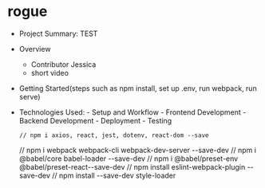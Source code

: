 # rogue

- Project Summary: TEST
- Overview
  - Contributor
    Jessica
  - short video
- Getting Started(steps such as npm install, set up .env, run webpack, run serve)
- Technologies Used: - Setup and Workflow - Frontend Development - Backend Development - Deployment - Testing

      // npm i axios, react, jest, dotenv, react-dom --save

  // npm i webpack webpack-cli webpack-dev-server --save-dev
  // npm i @babel/core babel-loader --save-dev
  // npm i @babel/preset-env @babel/preset-react--save-dev
  // npm install eslint-webpack-plugin --save-dev
  // npm install --save-dev style-loader
